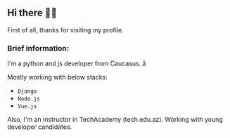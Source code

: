 ## Hi there ✌🏻

First of all, thanks for visiting my profile. 

### Brief information:

I'm a python and js developer from Caucasus. å

Mostly working with below stacks:
- `Django`
- `Node.js`
- `Vue.js`

Also, I'm an instructor in TechAcademy (tech.edu.az). Working with young developer candidates.
